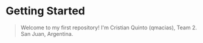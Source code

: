 # Getting Started 
> Welcome to my first repository!
I'm Cristian Quinto (qmacias), Team 2. San Juan, Argentina.